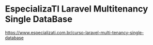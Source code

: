 # EspecializaTI Laravel Multitenancy Single DataBase
https://www.especializati.com.br/curso-laravel-multi-tenancy-single-database
